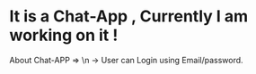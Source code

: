# It is a Chat-App , Currently I am working on it !

About Chat-APP => \n
   -> User can Login using Email/password.
